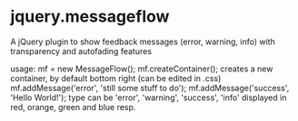 # jquery.messageflow
A jQuery plugin to show feedback messages (error, warning, info) with transparency and autofading features

usage:
  mf = new MessageFlow();
  mf.createContainer();
     creates a new container, by default bottom right (can be edited in .css)
  mf.addMessage('error', 'still some stuff to do');
  mf.addMessage('success', 'Hello World!');
     type can be 'error', 'warning', 'success', 'info' displayed in red, orange, green and blue resp.
     
